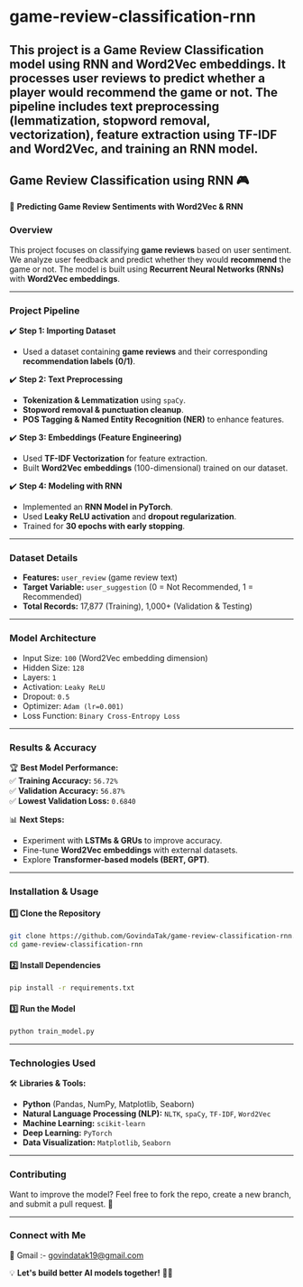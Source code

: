 # game-review-classification-rnn
This project is a Game Review Classification model using RNN and Word2Vec embeddings.  It processes user reviews to predict whether a player would recommend the game or not.  The pipeline includes text preprocessing (lemmatization, stopword removal, vectorization),  feature extraction using TF-IDF and Word2Vec, and training an RNN model.
-----------

## **Game Review Classification using RNN** 🎮  
📌 **Predicting Game Review Sentiments with Word2Vec & RNN**  

### **Overview**  
This project focuses on classifying **game reviews** based on user sentiment. We analyze user feedback and predict whether they would **recommend** the game or not. The model is built using **Recurrent Neural Networks (RNNs)** with **Word2Vec embeddings**.  

----

### **Project Pipeline**
✔️ **Step 1: Importing Dataset**  
- Used a dataset containing **game reviews** and their corresponding **recommendation labels (0/1)**.  

✔️ **Step 2: Text Preprocessing**  
- **Tokenization & Lemmatization** using `spaCy`.  
- **Stopword removal & punctuation cleanup**.  
- **POS Tagging & Named Entity Recognition (NER)** to enhance features.  

✔️ **Step 3: Embeddings (Feature Engineering)**  
- Used **TF-IDF Vectorization** for feature extraction.  
- Built **Word2Vec embeddings** (100-dimensional) trained on our dataset.  

✔️ **Step 4: Modeling with RNN**  
- Implemented an **RNN Model in PyTorch**.  
- Used **Leaky ReLU activation** and **dropout regularization**.  
- Trained for **30 epochs with early stopping**.  

---

### **Dataset Details**  
- **Features:** `user_review` (game review text)  
- **Target Variable:** `user_suggestion` (0 = Not Recommended, 1 = Recommended)  
- **Total Records:** 17,877 (Training), 1,000+ (Validation & Testing)  

---

### **Model Architecture**  
- Input Size: `100` (Word2Vec embedding dimension)  
- Hidden Size: `128`  
- Layers: `1`  
- Activation: `Leaky ReLU`  
- Dropout: `0.5`  
- Optimizer: `Adam (lr=0.001)`  
- Loss Function: `Binary Cross-Entropy Loss`  

---

### **Results & Accuracy**  
🏆 **Best Model Performance:**  
✅ **Training Accuracy:** `56.72%`  
✅ **Validation Accuracy:** `56.87%`  
✅ **Lowest Validation Loss:** `0.6840`  

📊 **Next Steps:**  
- Experiment with **LSTMs & GRUs** to improve accuracy.  
- Fine-tune **Word2Vec embeddings** with external datasets.  
- Explore **Transformer-based models (BERT, GPT)**.  

---

### **Installation & Usage**  
#### **1️⃣ Clone the Repository**
```bash
git clone https://github.com/GovindaTak/game-review-classification-rnn.git
cd game-review-classification-rnn
```
#### **2️⃣ Install Dependencies**
```bash
pip install -r requirements.txt
```
#### **3️⃣ Run the Model**
```bash
python train_model.py
```

---

### **Technologies Used**  
🛠 **Libraries & Tools:**  
- **Python** (Pandas, NumPy, Matplotlib, Seaborn)  
- **Natural Language Processing (NLP):** `NLTK`, `spaCy`, `TF-IDF`, `Word2Vec`  
- **Machine Learning:** `scikit-learn`  
- **Deep Learning:** `PyTorch`  
- **Data Visualization:** `Matplotlib`, `Seaborn`  

---

### **Contributing**  
Want to improve the model? Feel free to fork the repo, create a new branch, and submit a pull request. 🚀  

---

### **Connect with Me**  
📌 Gmail :- govindatak19@gmail.com

💡 **Let's build better AI models together!** 🚀🔥  
